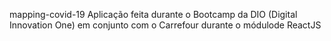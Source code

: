 mapping-covid-19
Aplicação feita durante o Bootcamp da DIO (Digital Innovation One) em conjunto com o Carrefour durante o módulode ReactJS
